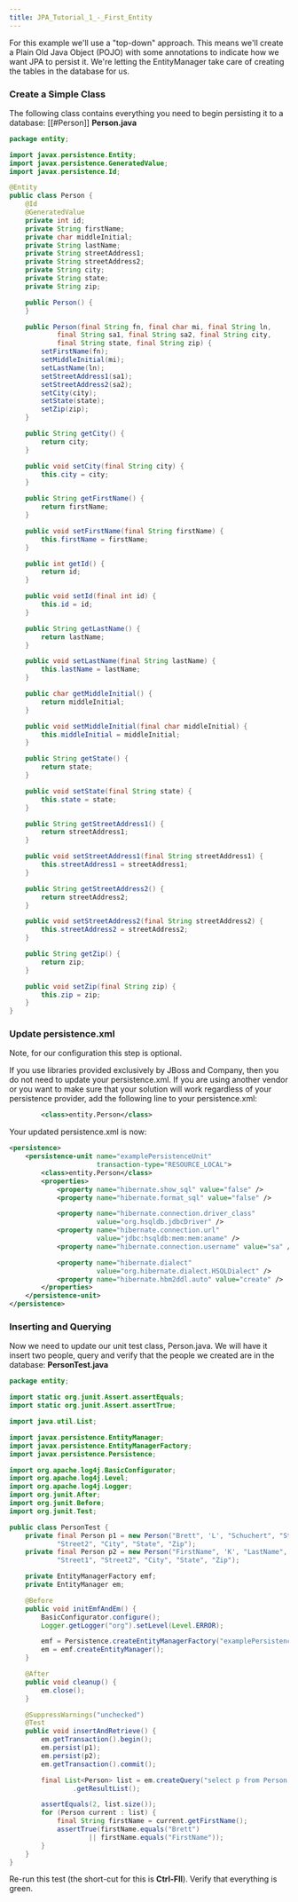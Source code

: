 ```yaml
---
title: JPA_Tutorial_1_-_First_Entity
---
```

For this example we'll use a "top-down" approach. This means we'll create a Plain Old Java Object (POJO) with some annotations to indicate how we want JPA to persist it. We're letting the EntityManager take care of creating the tables in the database for us.

### Create a Simple Class

The following class contains everything you need to begin persisting it to a database:
[[#Person]]
**Person.java**
```java
package entity;

import javax.persistence.Entity;
import javax.persistence.GeneratedValue;
import javax.persistence.Id;

@Entity
public class Person {
    @Id
    @GeneratedValue
    private int id;
    private String firstName;
    private char middleInitial;
    private String lastName;
    private String streetAddress1;
    private String streetAddress2;
    private String city;
    private String state;
    private String zip;

    public Person() {
    }

    public Person(final String fn, final char mi, final String ln,
            final String sa1, final String sa2, final String city,
            final String state, final String zip) {
        setFirstName(fn);
        setMiddleInitial(mi);
        setLastName(ln);
        setStreetAddress1(sa1);
        setStreetAddress2(sa2);
        setCity(city);
        setState(state);
        setZip(zip);
    }

    public String getCity() {
        return city;
    }

    public void setCity(final String city) {
        this.city = city;
    }

    public String getFirstName() {
        return firstName;
    }

    public void setFirstName(final String firstName) {
        this.firstName = firstName;
    }

    public int getId() {
        return id;
    }

    public void setId(final int id) {
        this.id = id;
    }

    public String getLastName() {
        return lastName;
    }

    public void setLastName(final String lastName) {
        this.lastName = lastName;
    }

    public char getMiddleInitial() {
        return middleInitial;
    }

    public void setMiddleInitial(final char middleInitial) {
        this.middleInitial = middleInitial;
    }

    public String getState() {
        return state;
    }

    public void setState(final String state) {
        this.state = state;
    }

    public String getStreetAddress1() {
        return streetAddress1;
    }

    public void setStreetAddress1(final String streetAddress1) {
        this.streetAddress1 = streetAddress1;
    }

    public String getStreetAddress2() {
        return streetAddress2;
    }

    public void setStreetAddress2(final String streetAddress2) {
        this.streetAddress2 = streetAddress2;
    }

    public String getZip() {
        return zip;
    }

    public void setZip(final String zip) {
        this.zip = zip;
    }
}
```
### Update persistence.xml
Note, for our configuration this step is optional.

If you use libraries provided exclusively by JBoss and Company, then you do not need to update your persistence.xml. If you are using another vendor or you want to make sure that your solution will work regardless of your persistence provider, add the following line to your persistence.xml:
```xml
        <class>entity.Person</class>
```

Your updated persistence.xml is now:
```xml
<persistence>
    <persistence-unit name="examplePersistenceUnit" 
                      transaction-type="RESOURCE_LOCAL">
        <class>entity.Person</class>
        <properties>
            <property name="hibernate.show_sql" value="false" />
            <property name="hibernate.format_sql" value="false" />

            <property name="hibernate.connection.driver_class" 
                      value="org.hsqldb.jdbcDriver" />
            <property name="hibernate.connection.url" 
                      value="jdbc:hsqldb:mem:mem:aname" />
            <property name="hibernate.connection.username" value="sa" />

            <property name="hibernate.dialect" 
                      value="org.hibernate.dialect.HSQLDialect" />
            <property name="hibernate.hbm2ddl.auto" value="create" />
        </properties>
    </persistence-unit>
</persistence>
```

### Inserting and Querying
Now we need to update our unit test class, Person.java. We will have it insert two people, query and verify that the people we created are in the database:
**PersonTest.java**
```java
package entity;

import static org.junit.Assert.assertEquals;
import static org.junit.Assert.assertTrue;

import java.util.List;

import javax.persistence.EntityManager;
import javax.persistence.EntityManagerFactory;
import javax.persistence.Persistence;

import org.apache.log4j.BasicConfigurator;
import org.apache.log4j.Level;
import org.apache.log4j.Logger;
import org.junit.After;
import org.junit.Before;
import org.junit.Test;

public class PersonTest {
    private final Person p1 = new Person("Brett", 'L', "Schuchert", "Street1",
            "Street2", "City", "State", "Zip");
    private final Person p2 = new Person("FirstName", 'K', "LastName",
            "Street1", "Street2", "City", "State", "Zip");

    private EntityManagerFactory emf;
    private EntityManager em;

    @Before
    public void initEmfAndEm() {
        BasicConfigurator.configure();
        Logger.getLogger("org").setLevel(Level.ERROR);

        emf = Persistence.createEntityManagerFactory("examplePersistenceUnit");
        em = emf.createEntityManager();
    }

    @After
    public void cleanup() {
        em.close();
    }

    @SuppressWarnings("unchecked")
    @Test
    public void insertAndRetrieve() {
        em.getTransaction().begin();
        em.persist(p1);
        em.persist(p2);
        em.getTransaction().commit();

        final List<Person> list = em.createQuery("select p from Person p")
                .getResultList();

        assertEquals(2, list.size());
        for (Person current : list) {
            final String firstName = current.getFirstName();
            assertTrue(firstName.equals("Brett")
                    || firstName.equals("FirstName"));
        }
    }
}
```
Re-run this test (the short-cut for this is **Ctrl-Fll**). Verify that everything is green.